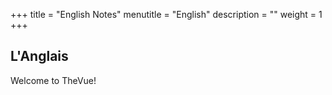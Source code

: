 +++
title = "English Notes"
menutitle = "English"
description = ""
weight = 1
+++

## L'Anglais

Welcome to TheVue!
